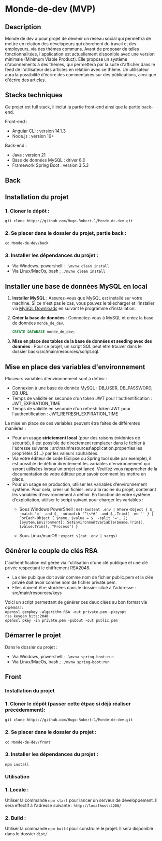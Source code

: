 # Monde-de-dev (MVP)

## Description

Monde de dev a pour projet de devenir un réseau social qui permettra de mettre en relation des dévelopeurs qui cherchent du travail et des employeurs, via des thèmes communs. Avant de proposer de telles fonctionnalitées, l'application est actuellement disponible avec une version minimale (Minimum Viable Product). 
Elle propose un système d'abonnements à des thèmes, qui permettera par la suite d'afficher dans le feed de l'utilisateur des articles en relation avec ce thème. Un utilisateur aura la possibilité d'écrire des commentaires sur des pûblications, ainsi que d'écrire des articles.

## Stacks techniques

Ce projet est full stack, il inclut la partie front-end ainsi que la partie back-end.

Front-end :
- Angular CLI : version 14.1.3
- Node.js : version 16+

Back-end : 
- Java : version 21
- Base de données MySQL : driver 8.0
- Framework Spring Boot : version 3.5.3

## Back

## Installation du projet 
 ### 1. Cloner le dépôt :
  ```git clone https://github.com/Hugo-Robert-1/Monde-de-dev.git ```
 ### 2. Se placer dans le dossier du projet, partie back :
  ```cd Monde-de-dev/back```
 ### 3. Installer les dépendances du projet :
  - Via Windows, powershell : `` .\mvnw clean install ``
  - Via Linux/MacOs, bash ;  `` ./mvnw clean install ``


## Installer une base de données MySQL en local
 1. **Installer MySQL** : Assurez-vous que MySQL est installé sur votre machine. Si ce n'est pas le cas, vous pouvez le télécharger et l'installer via [MySQL Downloads](https://dev.mysql.com/downloads/) en suivant le programme d'installation.

 2. **Créer la base de données** : Connectez-vous à MySQL et créez la base de données `monde_de_dev`.

    ```sql
    CREATE DATABASE monde_de_dev;
    ```
 
 3. **Mise en place des tables de la base de données et seeding avec des données** : Pour ce projet, un script SQL peut être trouver dans le dossier back/src/main/resources/script.sql.  

## Mise en place des variables d'environnement

Plusieurs variables d'environnement sont à définir :
 - Connexion à une base de donnée MySQL : DB_USER, DB_PASSWORD, DB_URL
 - Temps de validité en seconde d'un token JWT pour l'authentification :  JWT_EXPIRATION_TIME
 - Temps de validité en seconde d'un refresh token JWT pour l'authentification : JWT_REFRESH_EXPIRATION_TIME
 
La mise en place de ces variables peuvent être faites de différentes manières : 
 - Pour un usage **strictement local** (pour des raisons évidentes de sécurité), il est possible de directement remplacer dans le fichier à l'adresse suivante : src\main\resources\application.properties les propriétés ${...} par les valeurs souhaitées.
 - Via votre éditeur de code (Eclipse ou Spring tool suite par exemple), il est possible de définir directement les variables d'environnement qui seront utilisées lorsqu'un projet est lancé. Veuillez vous rapprocher de la documentation de votre éditeur pour savoir comment les mettre en place.
 - Pour un usage en production, utiliser les variables d'environnement système. Pour cela, créer un fichier .env à la racine du projet, contenant les variables d'environnement à définir. En fonction de votre système d'exploitation, utiliser le script suivant pour charger les variables :
    - Sous Windows PowerShell :
      ```Get-Content .env | Where-Object { $_ -match '=' -and $_ -notmatch '^\s*#' -and $_.Trim() -ne '' } | ForEach-Object { $name, $value = $_ -split '=', 2; [System.Environment]::SetEnvironmentVariable($name.Trim(), $value.Trim(), "Process") }```

    - Sous Linux/macOS :
     ``export $(cat .env | xargs)``


## Générer le couple de clés RSA 
 L'authentification est gérée via l'utilisation d'une clé publique et une clé privée respectant le chiffrement RSA2048. 
 - La clée publique doit avoir comme nom de fichier public.pem et la clée privée doit avoir comme nom de fichier private.pem.
 - Elles doivent être stockées dans le dossier situé à l'addresse : src/main/resources/keys

 Voici un script permettant de générer ces deux clées au bon format via openssl : \
 ``openssl genpkey -algorithm RSA -out private.pem -pkeyopt rsa_keygen_bits:2048``\
 ``openssl pkey -in private.pem -pubout -out public.pem``

## Démarrer le projet
 Dans le dossier du projet :
 - Via Windows, powershell : `` .\mvnw spring-boot:run ``
 - Via Linux/MacOs, bash ;  `` ./mvnw spring-boot:run ``




 ## Front

### Installation du projet 
 ### 1. Cloner le dépôt (passer cette étpae si déjà réaliser précédemment):
  ```git clone https://github.com/Hugo-Robert-1/Monde-de-dev.git ```
 ### 2. Se placer dans le dossier du projet :
   ```cd Monde-de-dev/front```
 ### 3. Installer les dépendances du projet :
  ``npm install``

### Utilisation 
 ### 1. Locale :
 Utiliser la commande `npm start` pour lancer un serveur de développement. Il sera effectif à l'adresse suivante : `http://localhost:4200/`
 ### 2. Build :
 Utiliser la commande `npm build` pour construire le projet. Il sera disponible dans le dossier `dist/`

